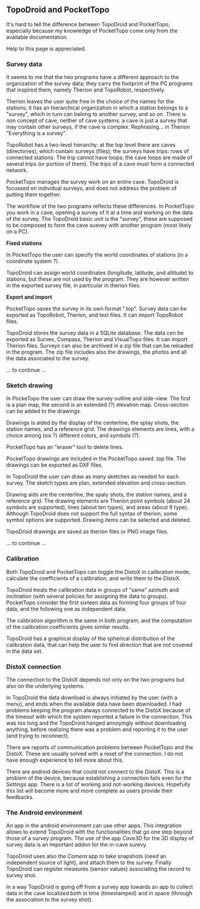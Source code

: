 ## TopoDroid and PocketTopo ##

It's hard to tell the difference between TopoDroid and PocketTopo,
especially because my knowledge of PocketTopo come only from the
available documentation.

Help to this page is appreciated.

### Survey data ###

It seems to me that the two programs have a different approach to the
organization of the survey data; they carry the footprint of
the PC programs that inspired them, namely Therion and TopoRobot, respectively.

Therion leaves the user quite free in the choice of the names for the stations;
it has an hierarchical organization in which a station belongs to a "survey",
which in turn can belong to another survey, and so on. There is non concept of cave, neither of cave systems: a cave is just a survey that may contain other
surveys, if the cave is complex. Rephrasing... in Therion "Everything is a survey".

TopoRobot has a two-level hierarchy: at the top level there are caves (directories), which contain surveys (files); the surveys have trips: rows of connected stations. The trip cannot have loops; the cave loops are made of
several trips (or portion of them). The trips of a cave must form a connected
network.

PocketTopo manages the survey work on an entire cave. TopoDroid is focussed on individual surveys, and does not address the problem of putting them together.

The workflow of the two programs reflects these differences.
In PocketTopo you work in a cave, opening a survey of it at a time and working
on the data of the survey. The TopoDroid basic unit is the "survey", these are supposed to be composed to form the cave suevey with another program (most likely on a PC).



**Fixed stations**

In PocketTopo the user can specify the world coordinates of stations
(in a coordinate system ?).

TopoDroid can assign world coordinates (longitude, latitude, and altitude) to stations, but these are not used by the program. They are however written in the
exported survey file, in particular in therion files.

**Export and import**

PocketTopo saves the survey in its own format ".top". Survey data can be exported as TopoRobot, Therion, and text files.
It can import TopoRobot files.

TopoDroid stores the survey data in a SQLite database. The data cen be
exported as Survex, Compass, Therion and VisualTopo files. It can import
Therion files. Surveys can also be archived in a zip file that can be
reloaded in the program. The zip file includes also the drawings, the
photos and all the data associated to the survey.


... to continue ...

### Sketch drawing ###

In PockeTopo the user can draw the survey outline and side-view.
The first is a plan map, the second is an extended (?) elevation map.
Cross-section can be added to the drawings.

Drawings is aided by the display of the centerline, the splay shots, the
station names,
and a reference grid. The drawings elements are lines, with a choice
among (six ?) different colors, and symbols (?).

PocketTopo has an "eraser" tool to delete lines.

PocketTopo drawings are included in the PocketTopo saved .top file.
The drawings can be exported as DXF files.

In TopoDroid the user can draw as many sketches as needed for each survey.
The sketch types are plan, extended elevation and cross-section.

Drawing aids are the centerline, the spaly shots, the station names, and
a reference grid. The drawing elements are Therion point symbols (about 24
symbols are supported), lines (about ten types), and areas (about 6 type).
Although TopoDroid does not support the full syntax of therion,
some symbol options are supported. Drawing items can be selected and deleted.

TopoDroid drawings are saved as therion files or PNG image files.

... to continue ...

### Calibration ###

Both TopoDroid and PocketTopo can toggle the DistoX in calibration mode,
calculate the coefficients of a calibration, and write them to the DistoX.

TopoDroid treats the calibration data in groups of "same" azimuth and inclination (with several policies for assigning the data to groups). PocketTopo consider the first sixteen data as
forming four groups of four data, and the following one as independent data.

The calibration algorithm is the same in both program, and the computation
of the calibration coefficients gives similar results.

TopoDroid has a graphical display of the spherical distribution of the calibration data, that can help the user to find direction that are not covered in the data set.

### DistoX connection ###

The connection to the DistoX depends not only on the two programs but also on the underlying systems.

In TopoDroid the data download is always initiated by the user (with a menu), and ends when the available data have been downloaded. I had problems keeping
the program always connected to the DistoX because of the timeout with which the system reported a failure in the connection. This was too long and the TopoDroid hanged annoyingly without downloading anything, before
realizing there was a problem and reporting it to the user (and trying to reconnect).

There are reports of communication problems between PocketTopo and the DistoX.
These are usually solved with a reset of the connection.
I do not have enough experience to tell more about this.

There are android devices that could not connect to the DistoX. This is a
problem of the device, because establishing a connection fails even for the
_Settings_ app.
There is a list of working and not-working devices. Hopefully this
list will become more and more complete as users provide their feedbacks.

### The Android environment ###

An app in the android environment can use other apps.
This integration allows to extend TopoDroid with the functionalities that
go one step beyond those of a survey program.
The use of the app _Cave3D_ for the 3D display of survey data is an
important addon for the in-cave surevy.

TopoDroid uses also the _Camera_ app to take snapshots
(need an independent source of light), and attach them to the survey.
Finally TopoDroid can register measures (sensor values) associating the
record to survey shot.

In a way TopoDroid is going off  from a survey app towards an app to collect data in the cave localized both in time (timestamped) and in space
(through the association to the survey shot).
